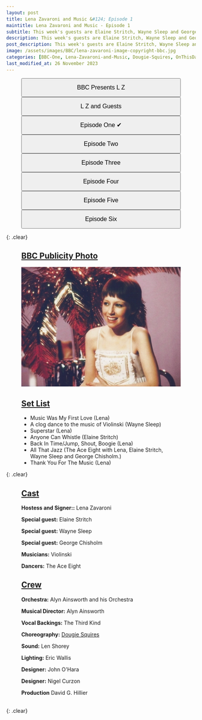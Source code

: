 ```yaml
---
layout: post
title: Lena Zavaroni and Music &#124; Episode 1
maintitle: Lena Zavaroni and Music - Episode 1
subtitle: This week's guests are Elaine Stritch, Wayne Sleep and George Chisholm
description: This week's guests are Elaine Stritch, Wayne Sleep and George Chisholm.
post_description: This week's guests are Elaine Stritch, Wayne Sleep and George Chisholm.
image: /assets/images/BBC/lena-zavaroni-image-copyright-bbc.jpg
categories: [BBC-One, Lena-Zavaroni-and-Music, Dougie-Squires, OnThisDay23May]
last_modified_at: 26 November 2023
---
```


<figure class="fig3">
<a href="/1979-04-01-bbc-presents-lena-zavaroni"><button class="width"><big>BBC Presents L Z</big></button></a>
<a href="/1979-04-08-lena-zavaroni-and-guests"><button class="width"><big>L Z and Guests</big></button></a>
<a href="/1979-05-23-lena-zavaroni-and-music"><button class="width"><big>Episode One &#x2714;</big></button></a>
<a href="/1979-05-30-lena-zavaroni-and-music"><button class="width"><big>Episode Two</big></button></a>
<a href="/1979-06-06-lena-zavaroni-and-music"><button class="width"><big>Episode Three</big></button></a>
<a href="/1979-06-13-lena-zavaroni-and-music"><button class="width"><big>Episode Four</big></button></a>
<a href="/1979-06-20-lena-zavaroni-and-music"><button class="width"><big>Episode Five</big></button></a>
<a href="/1979-06-27-lena-zavaroni-and-music"><button class="width"><big>Episode Six</big></button></a>
</figure>

{: .clear}

<figure class="fig1">
<h2 id="infobox1"><a href="#infobox1">BBC Publicity Photo</a></h2>
<img src="/assets/images/BBC/lena-zavaroni-image-copyright-bbc.jpg" class="full-width">
</figure>

<figure class="fig2">
<h2 id="infobox2"><a href="#infobox2">Set List</a></h2>
<ul>
<li>Music Was My First Love (Lena)</li>
<li>A clog dance to the music of Violinski (Wayne Sleep)</li>
<li>Superstar (Lena)</li>
<li>Anyone Can Whistle (Elaine Stritch)</li>
<li>Back In Time/Jump, Shout, Boogie (Lena)</li>
<li>All That Jazz (The Ace Eight with Lena, Elaine Stritch, Wayne Sleep and George Chisholm.)</li>
<li>Thank You For The Music (Lena)</li>
</ul>
</figure>

{: .clear}

<figure class="fig1">
<h2 id="infobox3"><a href="#infobox3">Cast</a></h2>
<p><strong>Hostess and Signer::</strong> Lena Zavaroni</p>
<p><strong>Special guest:</strong> Elaine Stritch</p>
<p><strong>Special guest:</strong> Wayne Sleep</p>
<p><strong>Special guest:</strong> George Chisholm</p>
<p><strong>Musicians:</strong> Violinski</p>
<p><strong>Dancers:</strong> The Ace Eight</p>
</figure>


<figure class="fig2">
<h2 id="infobox4"><a href="#infobox4">Crew</a></h2>
<p><strong>Orchestra:</strong> Alyn Ainsworth and his Orchestra</p>
<p><strong>Musical Director:</strong> Alyn Ainsworth</p>
<p><strong>Vocal Backings:</strong> The Third Kind</p>
<p><strong>Choreography:</strong> <a href="/2023-05-21-dougie-squires">Dougie Squires</a></p>
<p><strong>Sound:</strong> Len Shorey</p>
<p><strong>Lighting:</strong> Eric Wallis</p>
<p><strong>Designer:</strong> John O'Hara</p>
<p><strong>Designer:</strong> Nigel Curzon</p>
<p><strong>Production</strong> David G. Hillier</p>
</figure>

<br />{: .clear}

<style>
.width {width:24%; height:40px;}
@media (orientation: portrait) {.width {width:100%; height:50px;}}
</style>

